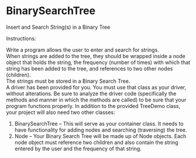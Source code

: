 # BinarySearchTree
Insert and Search String(s) in a Binary Tree

Instructions:

Write a program allows the user to enter and search for strings.  
When strings are added to the tree, they should be wrapped inside a node object that holds the string, the frequency (number of times) with which that string has been added
to the tree, and references to two other nodes (children).   
The strings must be stored in a Binary Search Tree.  
A driver has been provided for you. You must use that class as your driver, without alterations. 
Be sure to analyze the driver code (specifically the methods and manner in which the methods are called) to be sure that your program functions properly.
In addition to the provided TreeDemo class, your project will also need two other classes:
1.	BinarySearchTree – This will serve as your container class. It needs to have functionality for adding nodes and searching (traversing) the tree.
2.	Node – Your Binary Search Tree will be made up of Node objects. 
    Each node object must reference two children and also contain the string entered by the user and the frequency of that string.

